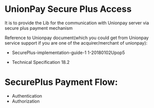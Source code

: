 # UnionPay Secure Plus Access
It is to provide the Lib for the communication with Unionpay server via secure plus payment mechanism

Reference to Unionpay document(which you could get from Unionpay service support if you are one of the acquirer/merchant of unionpay): 

  - SecurePlus-implementation-guide-1 1-20180102Upop5

  - Technical Specification 18.2

# SecurePlus Payment Flow:

  - Authentication
  - Authorization
